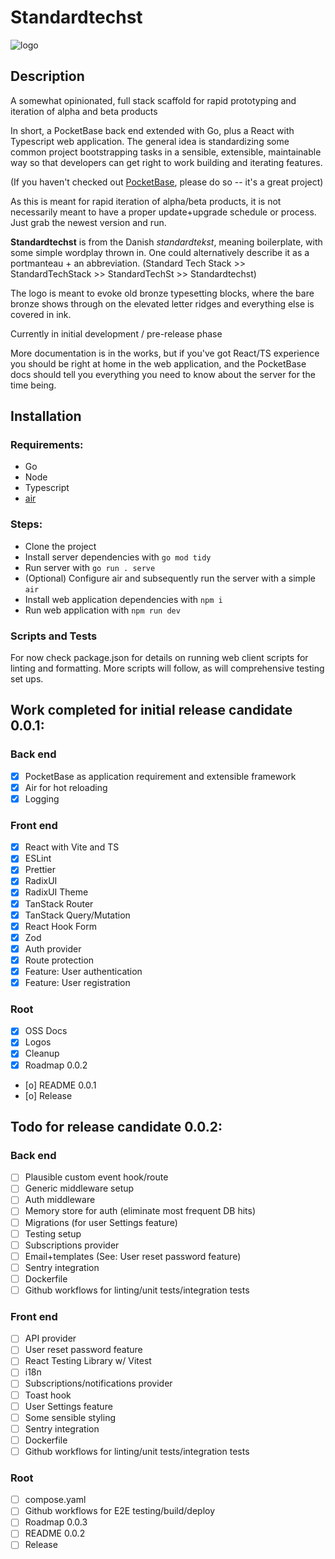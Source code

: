 # Standardtechst
![logo](https://github.com/user-attachments/assets/8c46a448-c22c-4fb0-a17e-52bbd1d46ef5)

## Description
A somewhat opinionated, full stack scaffold for rapid prototyping and iteration of alpha and beta products

In short, a PocketBase back end extended with Go, plus a React with Typescript web application. The general idea is standardizing some common project bootstrapping tasks in a sensible, extensible, maintainable way so that developers can get right to work building and iterating features.

(If you haven't checked out [PocketBase](https://pocketbase.io/), please do so -- it's a great project)

As this is meant for rapid iteration of alpha/beta products, it is not necessarily meant to have a proper update+upgrade schedule or process. Just grab the newest version and run.

**Standardtechst** is from the Danish *standardtekst*, meaning boilerplate, with some simple wordplay thrown in. One could alternatively describe it as a portmanteau + an abbreviation. (Standard Tech Stack >> StandardTechStack >> StandardTechSt >> Standardtechst)

The logo is meant to evoke old bronze typesetting blocks, where the bare bronze shows through on the elevated letter ridges and everything else is covered in ink.

Currently in initial development / pre-release phase

More documentation is in the works, but if you've got React/TS experience you should be right at home in the web application, and the PocketBase docs should tell you everything you need to know about the server for the time being.

## Installation
### Requirements:
* Go
* Node
* Typescript
* [air](https://github.com/air-verse/air)

### Steps:
* Clone the project
* Install server dependencies with `go mod tidy`
* Run server with `go run . serve`
* (Optional) Configure air and subsequently run the server with a simple `air`
* Install web application dependencies with `npm i`
* Run web application with `npm run dev`

### Scripts and Tests
For now check package.json for details on running web client scripts for linting and formatting. More scripts will follow, as will comprehensive testing set ups.

## Work completed for initial release candidate 0.0.1:

### Back end
- [x] PocketBase as application requirement and extensible framework
- [x] Air for hot reloading
- [x] Logging

### Front end
- [x] React with Vite and TS
- [x] ESLint
- [x] Prettier
- [x] RadixUI
- [x] RadixUI Theme 
- [x] TanStack Router
- [x] TanStack Query/Mutation
- [x] React Hook Form 
- [x] Zod
- [X] Auth provider
- [x] Route protection
- [x] Feature: User authentication
- [x] Feature: User registration

### Root
- [x] OSS Docs
- [x] Logos
- [x] Cleanup
- [x] Roadmap 0.0.2
- [o] README 0.0.1
- [o] Release


## Todo for release candidate 0.0.2:

### Back end
- [ ] Plausible custom event hook/route
- [ ] Generic middleware setup
- [ ] Auth middleware
- [ ] Memory store for auth (eliminate most frequent DB hits)
- [ ] Migrations (for user Settings feature)
- [ ] Testing setup
- [ ] Subscriptions provider
- [ ] Email+templates (See: User reset password feature)
- [ ] Sentry integration
- [ ] Dockerfile
- [ ] Github workflows for linting/unit tests/integration tests

### Front end
- [ ] API provider
- [ ] User reset password feature
- [ ] React Testing Library w/ Vitest
- [ ] i18n
- [ ] Subscriptions/notifications provider
- [ ] Toast hook
- [ ] User Settings feature
- [ ] Some sensible styling
- [ ] Sentry integration
- [ ] Dockerfile
- [ ] Github workflows for linting/unit tests/integration tests

### Root
- [ ] compose.yaml
- [ ] Github workflows for E2E testing/build/deploy
- [ ] Roadmap 0.0.3
- [ ] README 0.0.2
- [ ] Release